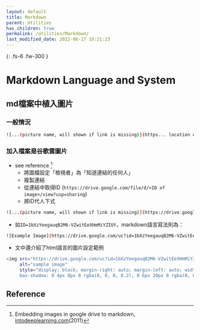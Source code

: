 ```yaml
---
layout: default
title: Markdown
parent: Utilities
has_children: true
permalink: /utilities/Markdown/
last_modified_date: 2022-06-17 10:21:23
---
```


{: .fs-6 .fw-300 }

# Markdown Language and System

## md檔案中植入圖片

### 一般情況

```bash
![...(picture name, will shown if link is missing)](https... location of picture)
```

### 加入檔案是谷歌雲圖片

- see reference [^1]
  - 將圖檔設定「檢視者」為「知道連結的任何人」
  - 複製連結
  - 從連結中取得ID (`https://drive.google.com/file/d/<ID of image>/view?usp=sharing`)
  - 將ID代人下式

```bash
![...(picture name, will shown if link is missing)](https://drive.google.com/uc?id=...)
```

- 如`ID=1bXzYeegauqB2M6-VZwitEeXHmMiYZIUY`，markdown語言寫法則為：

```bash
![Example Image](https://drive.google.com/uc?id=1bXzYeegauqB2M6-VZwitEeXHmMiYZIUY)
```

- 文中還介紹了html語言的圖片設定範例

```bash
<img src="https://drive.google.com/uc?id=1bXzYeegauqB2M6-VZwitEeXHmMiYZIUY"
     alt="sample image"
     style="display: block; margin-right: auto; margin-left: auto; width: 90%;
     box-shadow: 0 4px 8px 0 rgba(0, 0, 0, 0.2), 0 6px 20px 0 rgba(0, 0, 0, 0.19)" />
```


## Reference

[^1]: Embedding images in google drive to markdown, [intodeeplearning.com][1](2011)

[1]: https://www.intodeeplearning.com/embedding-images-in-google-drive-to-markdown/ "Embedding images in google drive to markdown, May 11, 2022 • 1 min read "